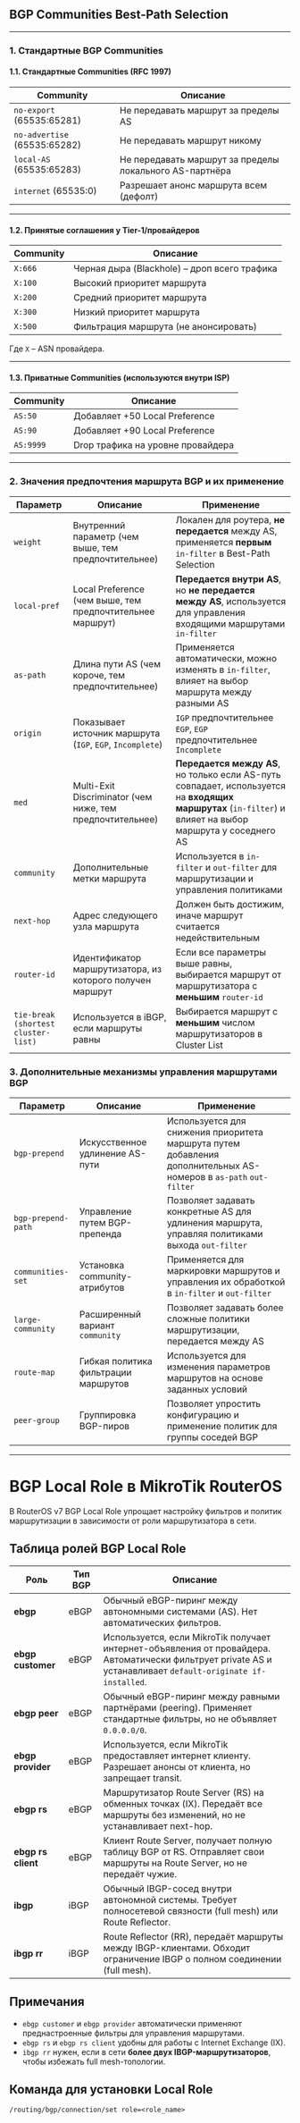 ## BGP Communities Best-Path Selection

---

### 1. Стандартные BGP Communities

#### 1.1. Стандартные Communities (RFC 1997)
| Community               | Описание |
|------------------------|----------|
| `no-export` (65535:65281)  | Не передавать маршрут за пределы AS |
| `no-advertise` (65535:65282)  | Не передавать маршрут никому |
| `local-AS` (65535:65283)  | Не передавать маршрут за пределы локального AS-партнёра |
| `internet` (65535:0)  | Разрешает анонс маршрута всем (дефолт) |

---

#### 1.2. Принятые соглашения у Tier-1/провайдеров
| Community       | Описание |
|----------------|----------|
| `X:666`       | Черная дыра (Blackhole) – дроп всего трафика |
| `X:100`       | Высокий приоритет маршрута |
| `X:200`       | Средний приоритет маршрута |
| `X:300`       | Низкий приоритет маршрута |
| `X:500`       | Фильтрация маршрута (не анонсировать) |

Где `X` – ASN провайдера.

---

#### 1.3. Приватные Communities (используются внутри ISP)
| Community       | Описание |
|----------------|----------|
| `AS:50`       | Добавляет +50 Local Preference |
| `AS:90`       | Добавляет +90 Local Preference |
| `AS:9999`     | Drop трафика на уровне провайдера |

---

### 2. Значения предпочтения маршрута BGP и их применение

| Параметр               | Описание | Применение |
|------------------------|----------|------------|
| `weight`              | Внутренний параметр (чем выше, тем предпочтительнее) | Локален для роутера, **не передается** между AS, применяется **первым** `in-filter` в Best-Path Selection |
| `local-pref`          | Local Preference (чем выше, тем предпочтительнее маршрут) | **Передается внутри AS**, но **не передается между AS**, используется для управления входящими маршрутами `in-filter` |
| `as-path`             | Длина пути AS (чем короче, тем предпочтительнее) | Применяется автоматически, можно изменять в `in-filter`, влияет на выбор маршрута между разными AS |
| `origin`              | Показывает источник маршрута (`IGP`, `EGP`, `Incomplete`) | `IGP` предпочтительнее `EGP`, `EGP` предпочтительнее `Incomplete` |
| `med`                 | Multi-Exit Discriminator (чем ниже, тем предпочтительнее) | **Передается между AS**, но только если AS-путь совпадает, используется на **входящих маршрутах** (`in-filter`) и влияет на выбор маршрута у соседнего AS |
| `community`           | Дополнительные метки маршрута | Используется в `in-filter` и `out-filter` для маршрутизации и управления политиками |
| `next-hop`            | Адрес следующего узла маршрута | Должен быть достижим, иначе маршрут считается недействительным |
| `router-id`           | Идентификатор маршрутизатора, из которого получен маршрут | Если все параметры выше равны, выбирается маршрут от маршрутизатора с **меньшим** `router-id` |
| `tie-break (shortest cluster-list)` | Используется в iBGP, если маршруты равны | Выбирается маршрут с **меньшим** числом маршрутизаторов в Cluster List |

### 3. Дополнительные механизмы управления маршрутами BGP

| Параметр               | Описание | Применение |
|------------------------|----------|------------|
| `bgp-prepend`         | Искусственное удлинение AS-пути | Используется для снижения приоритета маршрута путем добавления дополнительных AS-номеров в `as-path` `out-filter`|
| `bgp-prepend-path`    | Управление путем BGP-препенда | Позволяет задавать конкретные AS для удлинения маршрута, управляя политиками выхода `out-filter`|
| `communities-set`     | Установка community-атрибутов | Применяется для маркировки маршрутов и управления их обработкой в `in-filter` и `out-filter` |
| `large-community`     | Расширенный вариант `community` | Позволяет задавать более сложные политики маршрутизации, передается между AS |
| `route-map`           | Гибкая политика фильтрации маршрутов | Используется для изменения параметров маршрутов на основе заданных условий |
| `peer-group`          | Группировка BGP-пиров | Позволяет упростить конфигурацию и применение политик для группы соседей BGP |

---


# BGP Local Role в MikroTik RouterOS

В RouterOS v7 BGP Local Role упрощает настройку фильтров и политик маршрутизации в зависимости от роли маршрутизатора в сети. 

## Таблица ролей BGP Local Role

| Роль                 | Тип BGP | Описание |
|----------------------|--------|----------|
| **ebgp**            | eBGP   | Обычный eBGP-пиринг между автономными системами (AS). Нет автоматических фильтров. |
| **ebgp customer**   | eBGP   | Используется, если MikroTik получает интернет-объявления от провайдера. Автоматически фильтрует private AS и устанавливает `default-originate if-installed`. |
| **ebgp peer**       | eBGP   | Обычный eBGP-пиринг между равными партнёрами (peering). Применяет стандартные фильтры, но не объявляет `0.0.0.0/0`. |
| **ebgp provider**   | eBGP   | Используется, если MikroTik предоставляет интернет клиенту. Разрешает анонсы от клиента, но запрещает transit. |
| **ebgp rs**         | eBGP   | Маршрутизатор Route Server (RS) на обменных точках (IX). Передаёт все маршруты без изменений, но не устанавливает next-hop. |
| **ebgp rs client**  | eBGP   | Клиент Route Server, получает полную таблицу BGP от RS. Отправляет свои маршруты на Route Server, но не передаёт чужие. |
| **ibgp**            | iBGP   | Обычный IBGP-сосед внутри автономной системы. Требует полносетевой связности (full mesh) или Route Reflector. |
| **ibgp rr**         | iBGP   | Route Reflector (RR), передаёт маршруты между IBGP-клиентами. Обходит ограничение IBGP о полном соединении (full mesh). |

## Примечания
- `ebgp customer` и `ebgp provider` автоматически применяют преднастроенные фильтры для управления маршрутами.
- `ebgp rs` и `ebgp rs client` удобны для работы с Internet Exchange (IX).
- `ibgp rr` нужен, если в сети **более двух IBGP-маршрутизаторов**, чтобы избежать full mesh-топологии.

## Команда для установки Local Role
```shell
/routing/bgp/connection/set role=<role_name>

